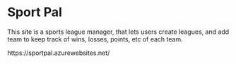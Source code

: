 <h1>Sport Pal</h1>
<p>This site is a sports league manager, that lets users create leagues, and add team to keep track of wins, losses, points, etc of each team.</p>
<p>https://sportpal.azurewebsites.net/</p>
